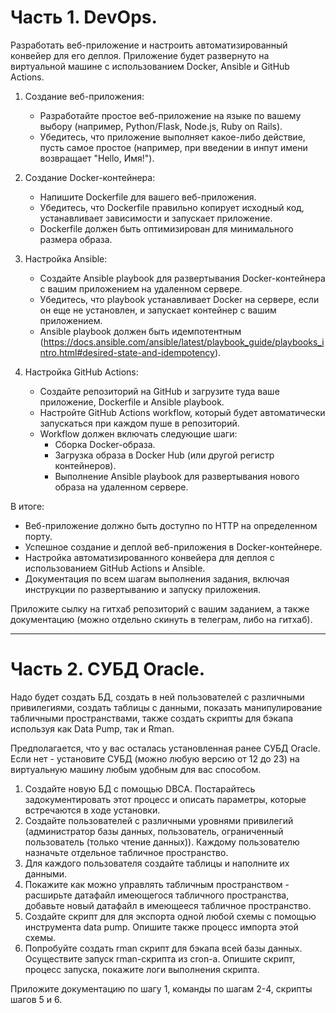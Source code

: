 # Часть 1. DevOps.

Разработать веб-приложение и настроить автоматизированный конвейер для его деплоя. Приложение будет развернуто на виртуальной машине с использованием Docker, Ansible и GitHub Actions.

1. Создание веб-приложения:
    - Разработайте простое веб-приложение на языке по вашему выбору (например, Python/Flask, Node.js, Ruby on Rails).
    - Убедитесь, что приложение выполняет какое-либо действие, пусть самое простое (например, при введении в инпут имени возвращает "Hello, Имя!").

2. Создание Docker-контейнера:
    - Напишите Dockerfile для вашего веб-приложения.
    - Убедитесь, что Dockerfile правильно копирует исходный код, устанавливает зависимости и запускает приложение.
    - Dockerfile должен быть оптимизирован для минимального размера образа.

3. Настройка Ansible:
    - Создайте Ansible playbook для развертывания Docker-контейнера с вашим приложением на удаленном сервере.
    - Убедитесь, что playbook устанавливает Docker на сервере, если он еще не установлен, и запускает контейнер с вашим приложением.
    - Ansible playbook должен быть идемпотентным (https://docs.ansible.com/ansible/latest/playbook_guide/playbooks_intro.html#desired-state-and-idempotency).

4. Настройка GitHub Actions:
    - Создайте репозиторий на GitHub и загрузите туда ваше приложение, Dockerfile и Ansible playbook.
    - Настройте GitHub Actions workflow, который будет автоматически запускаться при каждом пуше в репозиторий.
    - Workflow должен включать следующие шаги:
        - Сборка Docker-образа.
        - Загрузка образа в Docker Hub (или другой регистр контейнеров).
        - Выполнение Ansible playbook для развертывания нового образа на удаленном сервере.

В итоге:
- Веб-приложение должно быть доступно по HTTP на определенном порту. 
- Успешное создание и деплой веб-приложения в Docker-контейнере.
- Настройка автоматизированного конвейера для деплоя с использованием GitHub Actions и Ansible.
- Документация по всем шагам выполнения задания, включая инструкции по развертыванию и запуску приложения.

Приложите сылку на гитхаб репозиторий с вашим заданием, а также документацию (можно отдельно скинуть в телеграм, либо на гитхаб).

----------------------------------------------------
# Часть 2. СУБД Oracle.

Надо будет создать БД, создать в ней пользователей с различными привилегиями, создать таблицы с данными, показать манипулирование табличными пространствами, также создать скрипты для бэкапа используя как Data Pump, так и Rman.

Предполагается, что у вас осталась установленная ранее СУБД Oracle. Если нет - установите СУБД (можно любую версию от 12 до 23) на виртуальную машину любым удобным для вас способом.

1. Создайте новую БД с помощью DBCA. Постарайтесь задокументировать этот процесс и описать параметры, которые встречаются в ходе установки.
2. Создайте пользователей с различными уровнями привилегий (администратор базы данных, пользователь, ограниченный пользователь (только чтение данных)). Каждому пользователю назначьте отдельное табличное пространство.
3. Для каждого пользователя создайте таблицы и наполните их данными. 
4. Покажите как можно управлять табличным пространством - расширьте датафайл имеющегося табличного пространства, добавьте новый датафайл в имеющееся табличное пространство.
5. Создайте скрипт для для экспорта одной любой схемы с помощью инструмента data pump. Опишите также процесс импорта этой схемы.
6. Попробуйте создать rman скрипт для бэкапа всей базы данных. Осуществите запуск rman-скрипта из cron-а. Опишите скрипт, процесс запуска, покажите логи выполнения скрипта. 

Приложите документацию по шагу 1, команды по шагам 2-4, скрипты шагов 5 и 6.

